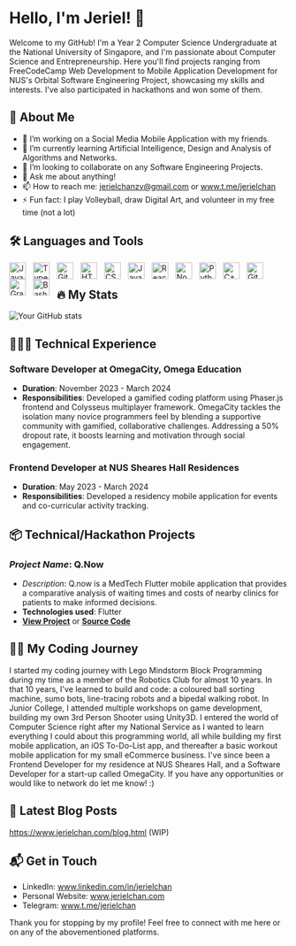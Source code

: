 # Hello, I'm Jeriel! 👋

Welcome to my GitHub! I'm a Year 2 Computer Science Undergraduate at the National University of Singapore, and I'm passionate about Computer Science and Entrepreneurship. Here you'll find projects ranging from FreeCodeCamp Web Development to Mobile Application Development for NUS's Orbital Software Engineering Project, showcasing my skills and interests. I've also participated in hackathons and won some of them.

## 🚀 About Me
- 🔭 I’m working on a Social Media Mobile Application with my friends.
- 🌱 I’m currently learning Artificial Intelligence, Design and Analysis of Algorithms and Networks.
- 👯 I’m looking to collaborate on any Software Engineering Projects.
- 💬 Ask me about anything!
- 📫 How to reach me: jerielchanzy@gmail.com or www.t.me/jerielchan
- ⚡ Fun fact: I play Volleyball, draw Digital Art, and volunteer in my free time (not a lot)

## 🛠 Languages and Tools

<img align="left" alt="Java" width="30px" style="padding-right:10px;" src="https://cdn.jsdelivr.net/gh/devicons/devicon/icons/java/java-original.svg"/>
<img align="left" alt="TypeScript" width="30px" style="padding-right:10px;" src="https://cdn.jsdelivr.net/gh/devicons/devicon/icons/typescript/typescript-plain.svg" />
<img align="left" alt="Git" width="30px" style="padding-right:10px;" src="https://cdn.jsdelivr.net/gh/devicons/devicon/icons/git/git-original.svg" />
<img align="left" alt="HTML" width="30px" style="padding-right:10px;" src="https://cdn.jsdelivr.net/gh/devicons/devicon/icons/html5/html5-plain.svg" />
<img align="left" alt="CSS" width="30px" style="padding-right:10px;" src="https://cdn.jsdelivr.net/gh/devicons/devicon/icons/css3/css3-plain.svg" />
<img align="left" alt="JavaScript" width="30px" style="padding-right:10px;" src="https://cdn.jsdelivr.net/gh/devicons/devicon/icons/javascript/javascript-plain.svg" />
<img align="left" alt="React" width="30px" style="padding-right:10px;" src="https://cdn.jsdelivr.net/gh/devicons/devicon/icons/react/react-original.svg" />
<img align="left" alt="NodeJS" width="30px" style="padding-right:10px;" src="https://cdn.jsdelivr.net/gh/devicons/devicon/icons/nodejs/nodejs-original.svg" />
<img align="left" alt="Python" width="30px" style="padding-right:10px;" src="https://cdn.jsdelivr.net/gh/devicons/devicon/icons/python/python-plain.svg" />
<img align="left" alt="C++" width="30px" style="padding-right:10px;" src="https://cdn.jsdelivr.net/gh/devicons/devicon/icons/cplusplus/cplusplus-line.svg" />
<img align="left" alt="GitHub" width="30px" style="padding-right:10px;" src="https://cdn.jsdelivr.net/gh/devicons/devicon/icons/github/github-original.svg" />
<img align="left" alt="Gradle" width="30px" style="padding-right:10px;" src="https://cdn.jsdelivr.net/gh/devicons/devicon/icons/gradle/gradle-original.svg" />
<img align="left" alt="Bash" width="30px" style="padding-right:10px;" src="https://cdn.jsdelivr.net/gh/devicons/devicon/icons/bash/bash-original.svg" />
<br />

## 🔥 My Stats
![Your GitHub stats](https://github-readme-stats.vercel.app/api?username=Nimastic&show_icons=true&theme=radical)

## 👨🏻‍💻 Technical Experience

### **Software Developer** at OmegaCity, Omega Education
- **Duration**: November 2023 - March 2024
- **Responsibilities**: Developed a gamified coding platform using Phaser.js frontend and Colysseus multiplayer framework. OmegaCity tackles the isolation many novice programmers feel by blending a supportive community with gamified, collaborative challenges. Addressing a 50% dropout rate, it boosts learning and motivation through social engagement.

### **Frontend Developer** at NUS Sheares Hall Residences
- **Duration**: May 2023 - March 2024
- **Responsibilities**: Developed a residency mobile application for events and co-curricular activity tracking.

## 📦 Technical/Hackathon Projects
### *Project Name*: Q.Now
- *Description*: Q.now is a MedTech Flutter mobile application that provides a comparative analysis of waiting times and costs of nearby clinics for patients to make informed decisions.
- **Technologies used**: Flutter
- **[View Project](#)** or **[Source Code](#)**



## 👨‍💻 My Coding Journey 
   I started my coding journey with Lego Mindstorm Block Programming during my time as a member of the Robotics Club for almost 10 years. In that 10 years, I've learned to build and code: a coloured ball sorting machine, sumo bots, line-tracing robots and a bipedal walking robot. In Junior College, I attended multiple workshops on game development, building my own 3rd Person Shooter using Unity3D. I entered the world of Computer Science right after my National Service as I wanted to learn everything I could about this programming world, all while building my first mobile application, an iOS To-Do-List app, and thereafter a basic workout mobile application for my small eCommerce business. I've since been a Frontend Developer for my residence at NUS Sheares Hall, and a Software Developer for a start-up called OmegaCity. If you have any opportunities or would like to network do let me know! :)
 

## 📜 Latest Blog Posts
https://www.jerielchan.com/blog.html (WIP)

## 📬 Get in Touch
- LinkedIn: www.linkedin.com/in/jerielchan
- Personal Website: www.jerielchan.com
- Telegram: www.t.me/jerielchan

Thank you for stopping by my profile! Feel free to connect with me here or on any of the abovementioned platforms.

